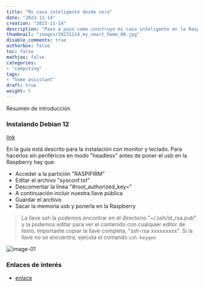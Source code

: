```yaml
---
title: "Mi casa inteligente desde cero"
date: "2023-11-14"
creation: "2023-11-14"
description: "Paso a paso como construyo mi casa inteligente en la Raspberry con Home Assistant."
thumbnail: "images/20231114_my_smart_home_00.jpg"
disable_comments: true
authorbox: false
toc: false
mathjax: false
categories:
- "computing"
tags:
- "home assistant"
draft: true
weight: 5
---
```

Resumen de introducción
<!--more-->
### Instalando Debian 12
[link](https://community.home-assistant.io/t/installing-home-assistant-supervised-on-a-raspberry-pi-using-debian-12/247116 "Home assistant supervisado")

En la guía está descrito para la instalación con monitor y teclado. Para hacerlos sin periféricos en modo "headless" antes de poner el usb en la Raspberry hay que:
 - Acceder a la partición "RASPIFIRM"
 - Editar el archivo "sysconf.txt"
 - Descomentar la línea "#root_authorized_key="
 - A continuación incluir nuestra llave pública
 - Guardar el archivo
 - Sacar la memoria usb y ponerla en la Raspberry
 
 >La llave ssh la podemos encontrar en el directorio "~/.ssh/id_rsa.pub" y la podemos editar para ver el contenido con cualquier editor de texto. Importante copiar la llave completa, "ssh-rsa xxxxxxxxx". Si la llave no se encuentra, ejecuta el comando `ssh-keygen`

![image-01]

### Enlaces de interés
- [enlace](www.sherblog.pro)

[link]: https://www.google.es

[image-01]: /images/20231114_my_smart_home_01.jpg



